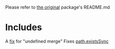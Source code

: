 Please refer to [the original](https://npmjs.com/package/node-merge) package's README.md

# Includes

A [fix](https://github.com/steerapi/node-merge/pull/2) for "undefined merge"
Fixes [path.existsSync](https://github.com/steerapi/node-merge/commit/f4ea6b3237eb88ac6ae594e9e23874849715900d)